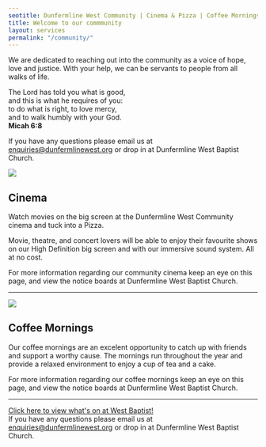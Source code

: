 ```yaml
---
seotitle: Dunfermline West Community | Cinema & Pizza | Coffee Mornings and lots more
title: Welcome to our commmunity
layout: services
permalink: "/community/"
---
```

<div class="row">
<div class="col-sm-12">
We are dedicated to reaching out into the community as a voice of hope, love and justice. With your help, we can be servants to people from all walks of life.
    
<p class='verse text-center'>
The Lord has told you what is good,<br />
    and this is what he requires of you:<br />
to do what is right, to love mercy,<br />
    and to walk humbly with your God. <br />
    <strong>Micah 6:8</strong>
</p>

<p>If you have any questions please email us at <a href='mailto:enquiries@dunfermlinewest.org?subject=community-events'>enquiries@dunfermlinewest.org</a> or drop in at Dunfermline West Baptist Church.</p>

</div>
</div>
<div class='row'>
<div class="col-sm-4">
<img src='{{ site.url }}/assets/img/icons/cinema.jpg' class='img-responsive' />	
</div>
<div class="col-sm-8">
<h2>Cinema</h2>
Watch movies on the big screen at the Dunfermline West Community cinema and tuck into a Pizza.

Movie, theatre, and concert lovers will be able to enjoy their favourite shows on our High Definition big screen and with our immersive sound system. All at no cost.

For more information regarding our community cinema keep an eye on this page, and view the notice boards at Dunfermline West Baptist Church.

</div>
</div>
<hr />
<div class="row">
<div class="col-sm-4">
<img src='{{ site.url }}/assets/img/icons/coffeeicon.jpg' class='img-responsive' />	
</div>
<div class="col-sm-8">
<h2>Coffee Mornings</h2>
Our coffee mornings are an excelent opportunity to catch up with friends and support a worthy cause. The mornings run throughout the year and provide a relaxed environment to enjoy a cup of tea and a cake.

For more information regarding our coffee mornings keep an eye on this page, and view the notice boards at Dunfermline West Baptist Church.

</div>
</div>
<hr />
<div class="row">
<div class="col-sm-12">
<div class="text-center mt-4">
<a class="btn btn-xl btn-primary mt-4" href='{{ site.url }}/events'>
  Click here to view what's on at West Baptist!
</a>
</div>
If you have any questions please email us at <a href='mailto:enquiries@dunfermlinewest.org?subject=community-events'>enquiries@dunfermlinewest.org</a> or drop in at Dunfermline West Baptist Church.
</div>
</div>